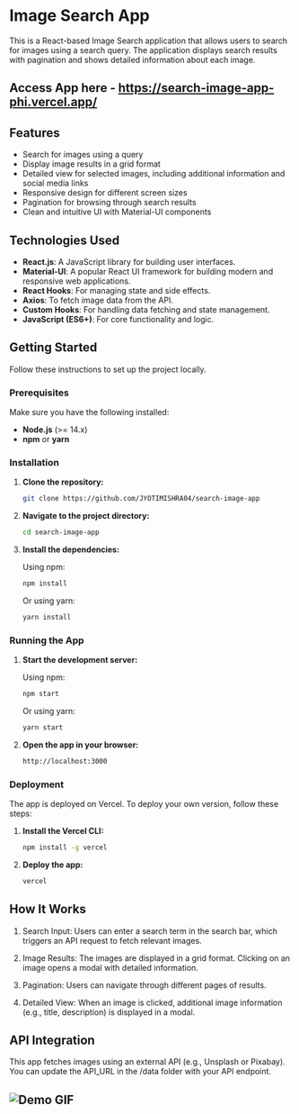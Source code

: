 # Image Search App

This is a React-based Image Search application that allows users to search for images using a search query. The application displays search results with pagination and shows detailed information about each image.

## Access App here - https://search-image-app-phi.vercel.app/

## Features

- Search for images using a query
- Display image results in a grid format
- Detailed view for selected images, including additional information and social media links
- Responsive design for different screen sizes
- Pagination for browsing through search results
- Clean and intuitive UI with Material-UI components

## Technologies Used

- **React.js**: A JavaScript library for building user interfaces.
- **Material-UI**: A popular React UI framework for building modern and responsive web applications.
- **React Hooks**: For managing state and side effects.
- **Axios**: To fetch image data from the API.
- **Custom Hooks**: For handling data fetching and state management.
- **JavaScript (ES6+)**: For core functionality and logic.

## Getting Started

Follow these instructions to set up the project locally.

### Prerequisites

Make sure you have the following installed:

- **Node.js** (>= 14.x)
- **npm** or **yarn**

### Installation

1. **Clone the repository:**

   ```bash
   git clone https://github.com/JYOTIMISHRA04/search-image-app
   ```

2. **Navigate to the project directory:**

   ```bash
   cd search-image-app
   ```

3. **Install the dependencies:**

   Using npm:

   ```bash
   npm install
   ```

   Or using yarn:

   ```bash
   yarn install
   ```

### Running the App

1. **Start the development server:**

   Using npm:

   ```bash
   npm start
   ```

   Or using yarn:

   ```bash
   yarn start
   ```

2. **Open the app in your browser:**

   ```bash
   http://localhost:3000
   ```

### Deployment

The app is deployed on Vercel. To deploy your own version, follow these steps:

1. **Install the Vercel CLI:**

   ```bash
   npm install -g vercel
   ```

2. **Deploy the app:**

   ```bash
   vercel
   ```

## How It Works

1. Search Input: Users can enter a search term in the search bar, which triggers an API request to fetch relevant images.

2. Image Results: The images are displayed in a grid format. Clicking on an image opens a modal with detailed information.

3. Pagination: Users can navigate through different pages of results.

4. Detailed View: When an image is clicked, additional image information (e.g., title, description) is displayed in a modal.


## API Integration
This app fetches images using an external API (e.g., Unsplash or Pixabay). You can update the API_URL in the /data folder with your API endpoint.


## ![Demo GIF](public\assests\search-image-app.gif)
